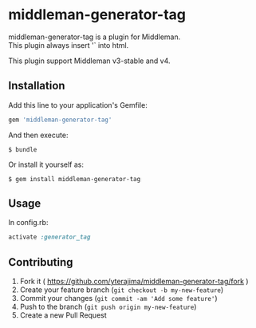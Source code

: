 # middleman-generator-tag

middleman-generator-tag is a plugin for Middleman.  
This plugin always insert '<meta name='generator' content="Middleman vX.X.X">` into html.

This plugin support Middleman v3-stable and v4.

## Installation

Add this line to your application's Gemfile:

```ruby
gem 'middleman-generator-tag'
```

And then execute:

    $ bundle

Or install it yourself as:

    $ gem install middleman-generator-tag

## Usage

In config.rb:

```ruby
activate :generator_tag
```

## Contributing

1. Fork it ( https://github.com/yterajima/middleman-generator-tag/fork )
2. Create your feature branch (`git checkout -b my-new-feature`)
3. Commit your changes (`git commit -am 'Add some feature'`)
4. Push to the branch (`git push origin my-new-feature`)
5. Create a new Pull Request
